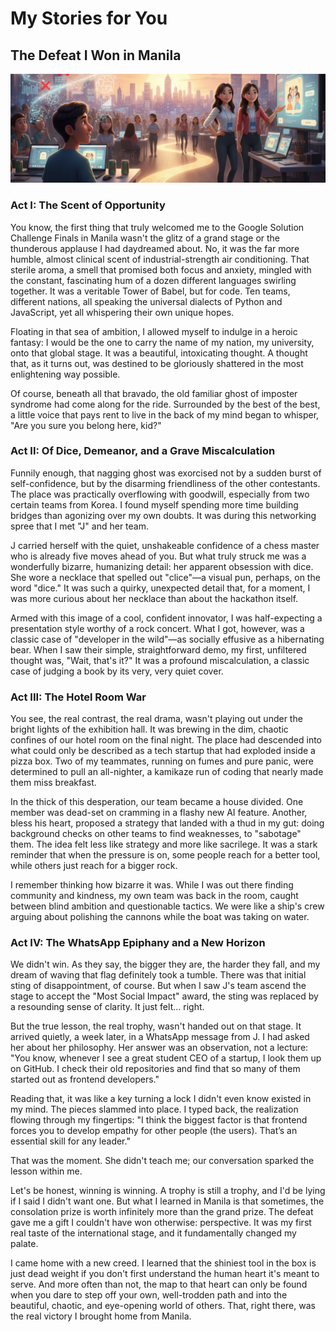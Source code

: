 # My Stories for You

## The Defeat I Won in Manila

![the defeat I won](https://raw.githubusercontent.com/RunningPie/II2100_All-About-Me/refs/heads/main/all-about-me/docs/img/the_defeat_I_won.png)

### Act I: The Scent of Opportunity
You know, the first thing that truly welcomed me to the Google Solution Challenge Finals in Manila wasn't the glitz of a grand stage or the thunderous applause I had daydreamed about. No, it was the far more humble, almost clinical scent of industrial-strength air conditioning. That sterile aroma, a smell that promised both focus and anxiety, mingled with the constant, fascinating hum of a dozen different languages swirling together. It was a veritable Tower of Babel, but for code. Ten teams, different nations, all speaking the universal dialects of Python and JavaScript, yet all whispering their own unique hopes.

Floating in that sea of ambition, I allowed myself to indulge in a heroic fantasy: I would be the one to carry the name of my nation, my university, onto that global stage. It was a beautiful, intoxicating thought. A thought that, as it turns out, was destined to be gloriously shattered in the most enlightening way possible.

Of course, beneath all that bravado, the old familiar ghost of imposter syndrome had come along for the ride. Surrounded by the best of the best, a little voice that pays rent to live in the back of my mind began to whisper, "Are you sure you belong here, kid?"

### Act II: Of Dice, Demeanor, and a Grave Miscalculation
Funnily enough, that nagging ghost was exorcised not by a sudden burst of self-confidence, but by the disarming friendliness of the other contestants. The place was practically overflowing with goodwill, especially from two certain teams from Korea. I found myself spending more time building bridges than agonizing over my own doubts. It was during this networking spree that I met "J" and her team.

J carried herself with the quiet, unshakeable confidence of a chess master who is already five moves ahead of you. But what truly struck me was a wonderfully bizarre, humanizing detail: her apparent obsession with dice. She wore a necklace that spelled out "clice"—a visual pun, perhaps, on the word "dice." It was such a quirky, unexpected detail that, for a moment, I was more curious about her necklace than about the hackathon itself.

Armed with this image of a cool, confident innovator, I was half-expecting a presentation style worthy of a rock concert. What I got, however, was a classic case of "developer in the wild"—as socially effusive as a hibernating bear. When I saw their simple, straightforward demo, my first, unfiltered thought was, "Wait, that's it?" It was a profound miscalculation, a classic case of judging a book by its very, very quiet cover.

### Act III: The Hotel Room War
You see, the real contrast, the real drama, wasn't playing out under the bright lights of the exhibition hall. It was brewing in the dim, chaotic confines of our hotel room on the final night. The place had descended into what could only be described as a tech startup that had exploded inside a pizza box. Two of my teammates, running on fumes and pure panic, were determined to pull an all-nighter, a kamikaze run of coding that nearly made them miss breakfast.

In the thick of this desperation, our team became a house divided. One member was dead-set on cramming in a flashy new AI feature. Another, bless his heart, proposed a strategy that landed with a thud in my gut: doing background checks on other teams to find weaknesses, to "sabotage" them. The idea felt less like strategy and more like sacrilege. It was a stark reminder that when the pressure is on, some people reach for a better tool, while others just reach for a bigger rock.

I remember thinking how bizarre it was. While I was out there finding community and kindness, my own team was back in the room, caught between blind ambition and questionable tactics. We were like a ship's crew arguing about polishing the cannons while the boat was taking on water.

### Act IV: The WhatsApp Epiphany and a New Horizon
We didn't win. As they say, the bigger they are, the harder they fall, and my dream of waving that flag definitely took a tumble. There was that initial sting of disappointment, of course. But when I saw J's team ascend the stage to accept the "Most Social Impact" award, the sting was replaced by a resounding sense of clarity. It just felt… right.

But the true lesson, the real trophy, wasn't handed out on that stage. It arrived quietly, a week later, in a WhatsApp message from J. I had asked her about her philosophy. Her answer was an observation, not a lecture: "You know, whenever I see a great student CEO of a startup, I look them up on GitHub. I check their old repositories and find that so many of them started out as frontend developers."

Reading that, it was like a key turning a lock I didn't even know existed in my mind. The pieces slammed into place. I typed back, the realization flowing through my fingertips: "I think the biggest factor is that frontend forces you to develop empathy for other people (the users). That’s an essential skill for any leader."

That was the moment. She didn't teach me; our conversation sparked the lesson within me.

Let's be honest, winning is winning. A trophy is still a trophy, and I'd be lying if I said I didn't want one. But what I learned in Manila is that sometimes, the consolation prize is worth infinitely more than the grand prize. The defeat gave me a gift I couldn't have won otherwise: perspective. It was my first real taste of the international stage, and it fundamentally changed my palate.

I came home with a new creed. I learned that the shiniest tool in the box is just dead weight if you don't first understand the human heart it's meant to serve. And more often than not, the map to that heart can only be found when you dare to step off your own, well-trodden path and into the beautiful, chaotic, and eye-opening world of others. That, right there, was the real victory I brought home from Manila.